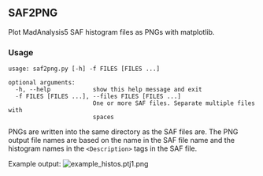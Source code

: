 ## SAF2PNG

Plot MadAnalysis5 SAF histogram files as PNGs with matplotlib.

### Usage

```
usage: saf2png.py [-h] -f FILES [FILES ...]

optional arguments:
  -h, --help            show this help message and exit
  -f FILES [FILES ...], --files FILES [FILES ...]
                        One or more SAF files. Separate multiple files with
                        spaces
```

PNGs are written into the same directory as the SAF files are. The PNG output file names are based on the name in the SAF file name and the histogram names in the `<Description>` tags in the SAF file.

Example output:
![example_histos.ptj1.png](https://cdn.steemitimages.com/DQmT4dGoi3eesgPddvvwysYmCcPqBE14NR1g4M7e4FiW9Fz/example_histos.ptj1.png)
